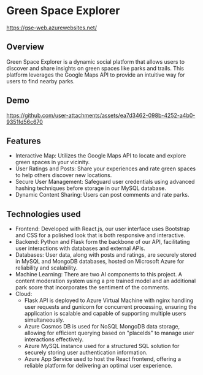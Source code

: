 # Green Space Explorer
https://gse-web.azurewebsites.net/
## Overview
Green Space Explorer is a dynamic social platform that allows users to discover and share insights on green spaces like parks and trails. This platform leverages the Google Maps API to provide an intuitive way for users to find nearby parks. 
## Demo
https://github.com/user-attachments/assets/ea7d3462-098b-4252-a4b0-9351fd56c670

## Features
- Interactive Map: Utilizes the Google Maps API to locate and explore green spaces in your vicinity.
- User Ratings and Posts: Share your experiences and rate green spaces to help others discover new locations.
- Secure User Management: Safeguard user credentials using advanced hashing techniques before storage in our MySQL database.
- Dynamic Content Sharing: Users can post comments and rate parks. 
  
## Technologies used
- Frontend: Developed with React.js, our user interface uses Bootstrap and CSS for a polished look that is both responsive and interactive. 
- Backend: Python and Flask form the backbone of our API, facilitating user interactions with databases and external APIs.
- Databases: User data, along with posts and ratings, are securely stored in MySQL and MongoDB databases, hosted on Microsoft Azure for reliability and scalability.
- Machine Learning: There are two AI components to this project. A content moderation system using a pre trained model and an additional park score that incorporates the sentiment of the comments.
- Cloud:
  - Flask API is deployed to Azure Virtual Machine with nginx handling user requests and gunicorn for concurrent processing, ensuring the application is scalable and capable of supporting multiple users simultaneously.
  - Azure Cosmos DB is used for NoSQL MongoDB data storage, allowing for efficient querying based on "placeIds" to manage user interactions effectively.
  - Azure MySQL instance used for a structured SQL solution for securely storing user authentication information.
  - Azure App Service used to host the React frontend, offering a reliable platform for delivering an optimal user experience.


